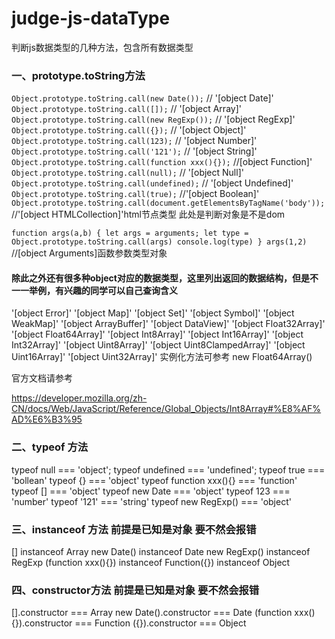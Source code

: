 # judge-js-dataType
判断js数据类型的几种方法，包含所有数据类型


### 一、prototype.toString方法
`Object.prototype.toString.call(new Date());`    // '[object Date]'
`Object.prototype.toString.call([]);`               // '[object Array]'
`Object.prototype.toString.call(new RegExp());`      // '[object RegExp]'
`Object.prototype.toString.call({});`               // '[object Object]'
`Object.prototype.toString.call(123);`            // '[object Number]'
`Object.prototype.toString.call('121');`           // '[object String]'
`Object.prototype.toString.call(function xxx(){});` //[object Function]'
`Object.prototype.toString.call(null);`               // '[object Null]'
`Object.prototype.toString.call(undefined);`          // '[object Undefined]'
`Object.prototype.toString.call(true);`               //'[object Boolean]'
`Object.prototype.toString.call(document.getElementsByTagName('body')); `
//'[object HTMLCollection]'html节点类型 此处是判断对象是不是dom

`function args(a,b) {
         let args = arguments;
         let type = Object.prototype.toString.call(args)
         console.log(type)
     }
     args(1,2)`
 //[object Arguments]函数参数类型对象

#### 除此之外还有很多种object对应的数据类型，这里列出返回的数据结构，但是不一一举例，有兴趣的同学可以自己查询含义
'[object Error]'
'[object Map]'
'[object Set]'
'[object Symbol]'
'[object WeakMap]'
'[object ArrayBuffer]'
'[object DataView]'
'[object Float32Array]'
'[object Float64Array]'
'[object Int8Array]'
'[object Int16Array]'
'[object Int32Array]'
'[object Uint8Array]'
'[object Uint8ClampedArray]'
'[object Uint16Array]'
'[object Uint32Array]'
实例化方法可参考 new Float64Array()

官方文档请参考

https://developer.mozilla.org/zh-CN/docs/Web/JavaScript/Reference/Global_Objects/Int8Array#%E8%AF%AD%E6%B3%95




### 二、typeof 方法
typeof null === 'object';
typeof undefined === 'undefined';
typeof true === 'bollean'
typeof {} === 'object'
typeof function xxx(){} === 'function'
typeof [] === 'object'
typeof new Date === 'object'
typeof 123 === 'number'
typeof '121' === 'string'
typeof new RegExp() === 'object'

### 三、instanceof 方法 前提是已知是对象 要不然会报错
[] instanceof Array
new Date() instanceof Date
new RegExp() instanceof RegExp
(function xxx(){}) instanceof Function({}) instanceof Object

### 四、constructor方法 前提是已知是对象 要不然会报错
[].constructor === Array
new Date().constructor === Date
(function xxx(){}).constructor === Function
({}).constructor === Object
